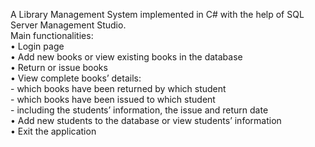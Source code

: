 A Library Management System implemented in C# with the help of SQL Server Management Studio. <br />
Main functionalities: <br />
• Login page <br />
• Add new books or view existing books in the database <br />
• Return or issue books <br /> 
• View complete books’ details: <br />
	  - which books have been returned by which student <br />
	  - which books have been issued to which student <br />
	  - including the students’ information, the issue and return date <br />
• Add new students to the database or view students’ information <br />
• Exit the application <br />

